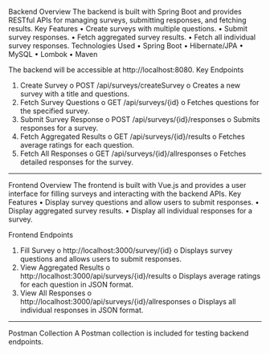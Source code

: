 Backend
Overview
The backend is built with Spring Boot and provides RESTful APIs for managing surveys, submitting responses, and fetching results.
Key Features
•	Create surveys with multiple questions.
•	Submit survey responses.
•	Fetch aggregated survey results.
•	Fetch all individual survey responses.
Technologies Used
•	Spring Boot
•	Hibernate/JPA
•	MySQL
•	Lombok
•	Maven

The backend will be accessible at http://localhost:8080.
Key Endpoints
1.	Create Survey
o	POST /api/surveys/createSurvey
o	Creates a new survey with a title and questions.
2.	Fetch Survey Questions
o	GET /api/surveys/{id}
o	Fetches questions for the specified survey.
3.	Submit Survey Response
o	POST /api/surveys/{id}/responses
o	Submits responses for a survey.
4.	Fetch Aggregated Results
o	GET /api/surveys/{id}/results
o	Fetches average ratings for each question.
5.	Fetch All Responses
o	GET /api/surveys/{id}/allresponses
o	Fetches detailed responses for the survey.
________________________________________
Frontend
Overview
The frontend is built with Vue.js and provides a user interface for filling surveys and interacting with the backend APIs.
Key Features
•	Display survey questions and allow users to submit responses.
•	Display aggregated survey results.
•	Display all individual responses for a survey.

Frontend Endpoints
1.	Fill Survey
o	http://localhost:3000/survey/{id}
o	Displays survey questions and allows users to submit responses.
2.	View Aggregated Results
o	http://localhost:3000/api/surveys/{id}/results
o	Displays average ratings for each question in JSON format.
3.	View All Responses
o	http://localhost:3000/api/surveys/{id}/allresponses
o	Displays all individual responses in JSON format.
________________________________________
Postman Collection
A Postman collection is included for testing backend endpoints. 


